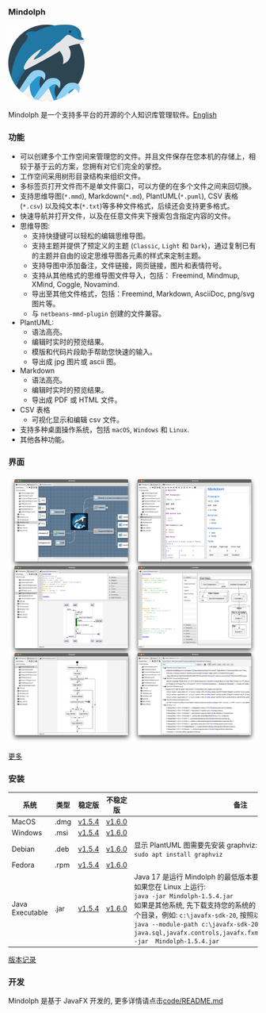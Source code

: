 ### Mindolph

![](../DemoWorkspace/app_30.png)

Mindolph 是一个支持多平台的开源的个人知识库管理软件。[English](../README.md)


### 功能
* 可以创建多个工作空间来管理您的文件。并且文件保存在您本机的存储上，相较于基于云的方案，您拥有对它们完全的掌控。
* 工作空间采用树形目录结构来组织文件。
* 多标签页打开文件而不是单文件窗口，可以方便的在多个文件之间来回切换。
* 支持思维导图(`*.mmd`), Markdown(`*.md`), PlantUML(`*.puml`), CSV 表格(`*.csv`) 以及纯文本(`*.txt`)等多种文件格式，后续还会支持更多格式。
* 快速导航并打开文件，以及在任意文件夹下搜索包含指定内容的文件。  
* 思维导图:
	* 支持快捷键可以轻松的编辑思维导图。
	* 支持主题并提供了预定义的主题 (`Classic`, `Light` 和 `Dark`)，通过复制已有的主题并自由的设定思维导图各元素的样式来定制主题。
	* 支持导图中添加备注，文件链接，网页链接，图片和表情符号。
	* 支持从其他格式的思维导图文件导入，包括： Freemind, Mindmup, XMind, Coggle, Novamind.
	* 导出至其他文件格式，包括：Freemind, Markdown, AsciiDoc, png/svg 图片等。
	* 与 `netbeans-mmd-plugin` 创建的文件兼容。
* PlantUML:
	* 语法高亮。
	* 编辑时实时的预览结果。
	* 模版和代码片段助手帮助您快速的输入。
	* 导出成 jpg 图片或 ascii 图。
* Markdown
	* 语法高亮。
	* 编辑时实时的预览结果。
	* 导出成 PDF 或 HTML 文件。
* CSV 表格
	* 可视化显示和编辑 csv 文件。
* 支持多种桌面操作系统，包括 `macOS`, `Windows` 和 `Linux`.
* 其他各种功能。


### 界面
![](main.png)

[更多](screenshots.md)


### 安装

|系统|类型|稳定版|不稳定版|备注|
|----|----|----|----|----|
|MacOS|.dmg|[v1.5.4](https://github.com/mindolph/Mindolph/releases/download/v1.5.4/Mindolph-1.5.4.dmg)|[v1.6.0](https://github.com/mindolph/Mindolph/releases/download/v1.6.0/Mindolph-1.6.0.dmg)| |
|Windows|.msi|[v1.5.4](https://github.com/mindolph/Mindolph/releases/download/v1.5.4/Mindolph-1.5.4.dmg)|[v1.6.0](https://github.com/mindolph/Mindolph/releases/download/v1.6.0/Mindolph-1.6.0.msi)| |
|Debian|.deb|[v1.5.4](https://github.com/mindolph/Mindolph/releases/download/v1.5.4/Mindolph-1.5.4.deb)|[v1.6.0](https://github.com/mindolph/Mindolph/releases/download/v1.6.0/Mindolph-1.6.0.deb)|	显示 PlantUML 图需要先安装 graphviz:  </br>  `sudo apt install graphviz`|
|Fedora|.rpm|[v1.5.4](https://github.com/mindolph/Mindolph/releases/download/v1.5.4/Mindolph-1.5.4.rpm)|[v1.6.0](https://github.com/mindolph/Mindolph/releases/download/v1.6.0/Mindolph-1.6.0.rpm)| |
|Java Executable|.jar|[v1.5.4](https://github.com/mindolph/Mindolph/releases/download/v1.5.4/Mindolph-1.5.4.jar)|[v1.6.0](https://github.com/mindolph/Mindolph/releases/download/v1.6.0/Mindolph-1.6.0.jar)| Java 17 是运行 Mindolph 的最低版本要求.   	</br> 如果您在 Linux 上运行:   </br> `java -jar Mindolph-1.5.4.jar`  </br> 如果是其他系统, 先下载支持您的系统的 JavaFX SDK 并解压缩到某个目录，例如: `c:\javafx-sdk-20`, 按照以下方式运行:     </br>`java --module-path c:\javafx-sdk-20\lib --add-modules java.sql,javafx.controls,javafx.fxml,javafx.swing,javafx.web -jar  Mindolph-1.5.4.jar` |



[版本记录](change_logs.md)


### 开发
Mindolph 是基于 JavaFX 开发的,
更多详情请点击[code/README.md](../code/README.md)
